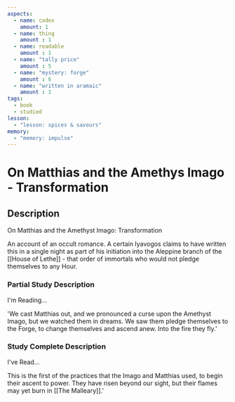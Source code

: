 ```yaml
---
aspects: 
  - name: codex
    amount: 1
  - name: thing
    amount : 1
  - name: readable
    amount : 1
  - name: "tally price"
    amount : 5
  - name: "mystery: forge"
    amount : 6
  - name: "written in aramaic"
    amount : 1
tags:
  - book
  - studied
lesson:
  - "lesson: spices & savours"
memory:
  - "memory: impulse"
---
```


# On Matthias and the Amethys Imago - Transformation

## Description
On Matthias and the Amethyst Imago: Transformation

An account of an occult romance. A certain Iyavogos claims to have written this in a single night as part of his initiation into the Aleppine branch of the [[House of Lethe]] - that order of immortals who would not pledge themselves to any Hour.
### Partial Study Description
I'm Reading...

'We cast Matthias out, and we pronounced a curse upon the Amethyst Imago, but we watched them in dreams. We saw them pledge themselves to the Forge, to change themselves and ascend anew. Into the fire they fly.' 
### Study Complete Description
I've Read...

This is the first of the practices that the Imago and Matthias used, to begin their ascent to power. They have risen beyond our sight, but their flames may yet burn in [[The Malleary]].'